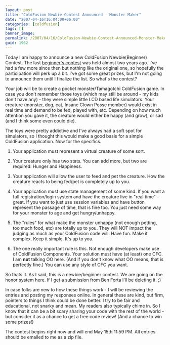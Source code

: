 ```yaml
---
layout: post
title: "ColdFusion Newbie Contest Announced - Monster Maker"
date: "2007-04-16T16:04:00+06:00"
categories: [coldfusion]
tags: []
banner_image: 
permalink: /2007/04/16/ColdFusion-Newbie-Contest-Announced-Monster-Maker
guid: 1962
---
```


Today I am happy to announce a new ColdFusion Newbie(Beginner) Contest. The last <a href="http://ray.camdenfamily.com/index.cfm/2005/9/20/Contest-Shall-We-Play-a-Game">beginner's contest</a> was held almost two years ago. I've had a few more since then but nothing like the original one, so hopefully the  participation will perk up a bit. I've got some great prizes, but I'm not going to announce them until I finalize the list. So what's the contest?
<!--more-->
Your job will be to create a pocket monster/Tamagotchi ColdFusion game. In case you don't remember those toys (which may still be around - my kids don't have any) - they were simple little LCD based life simulators. Your creature (monster, dog, cat, Insane Clown Posse member) would exist in real time and demand to be fed, played with, etc. Depending on how much attention you gave it, the creature would either be happy (and grow), or sad (and I think some even could die).

The toys were pretty addictive and I've always had a soft spot for simulators, so I thought this would make a good basis for a simple ColdFusion application. Now for the specifics.

1) Your application must represent a virtual creature of some sort. 

2) Your creature only has two stats. You can add more, but two are required: Hunger and Happiness. 

3) Your application will allow the user to feed and pet the creature. How the creature reacts to being fed/pet is completely up to you.

4) Your application must use state management of some kind. If you want a full registration/login system and have the creature live in "real time" - great. If you want to just use session variables and have button represent the passage of time, that is fine too. You just need some way for your monster to age and get hungry/unhappy.

5) The "rules" for what make the monster unhappy (not enough petting, too much food, etc) are totally up to you. They will NOT impact the judging as much as your ColdFusion code will. Have fun. Make it complex. Keep it simple. It's up to you.

6) The one really important rule is this. Not enough developers make use of ColdFusion Components. Your solution must have (at least) one CFC. I am <b>not</b> talking OO here. (And if you don't know what OO means, that is perfectly fine.) You can use any style of CFC you want. 

So thats it. As I said, this is a newbie/beginner contest. We are going on the honor system here. If I get a submission from Ben Forta I'll be deleting it. ;) 

In case folks are new to how these things work - I will be reviewing the entries and posting my responses online. In general these are kind, but firm, pointers to things I think could be done better. I try to be fair and educational, not snarky and mean. My readers also typically chime in. So I know that it can be a bit scary sharing your code with the rest of the world - but consider it as a chance to get a free code review! (And a chance to win some prizes!)



The contest begins right now and will end May 15th 11:59 PM. All entries should be emailed to me as a zip file.